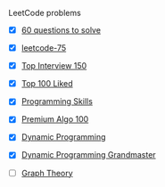 LeetCode problems

 - [x] [60 questions to solve](https://leetcode.com/list/xo2bgr0r/)
 - [x] [leetcode-75](https://leetcode.com/studyplan/leetcode-75/)
 - [x] [Top Interview 150](https://leetcode.com/studyplan/top-interview-150/)
 - [x] [Top 100 Liked](https://leetcode.com/studyplan/top-100-liked/)
 - [x] [Programming Skills](https://leetcode.com/studyplan/programming-skills/)
 - [x] [Premium Algo 100](https://leetcode.com/studyplan/premium-algo-100/)
 - [x] [Dynamic Programming](https://leetcode.com/studyplan/dynamic-programming/)
 - [x] [Dynamic Programming Grandmaster](https://leetcode.com/studyplan/dynamic-programming-grandmaster/)
 - [ ] [Graph Theory](https://leetcode.com/studyplan/graph-theory)


